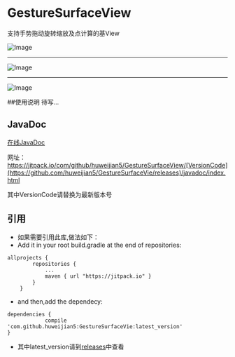 # GestureSurfaceView
支持手势拖动旋转缩放及点计算的基View

![Image](https://github.com/huweijian5/GestureSurfaceView/blob/master/screenshot/device-2016-12-16-231042.mp4_1481901674.gif)
***
![Image](https://github.com/huweijian5/GestureSurfaceView/blob/master/screenshot/UC%E6%88%AA%E5%9B%BE20161216232559.png)
***
![Image](https://github.com/huweijian5/GestureSurfaceView/blob/master/screenshot/UC%E6%88%AA%E5%9B%BE20161216232849.png)

##使用说明
待写...


## JavaDoc
[在线JavaDoc](https://jitpack.io/com/github/huweijian5/GestureSurfaceView/1.0.0/javadoc/index.html)

网址：https://jitpack.io/com/github/huweijian5/GestureSurfaceView/[VersionCode](https://github.com/huweijian5/GestureSurfaceVie/releases)/javadoc/index.html

其中VersionCode请替换为最新版本号

## 引用

* 如果需要引用此库,做法如下：
* Add it in your root build.gradle at the end of repositories:
```
allprojects {
		repositories {
			...
			maven { url "https://jitpack.io" }
		}
	}
```	
* and then,add the dependecy:
```
dependencies {
	        compile 'com.github.huweijian5:GestureSurfaceVie:latest_version'
}
```
* 其中latest_version请到[releases](https://github.com/huweijian5/GestureSurfaceVie/releases)中查看
